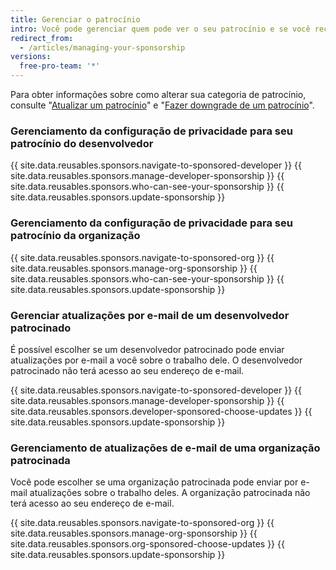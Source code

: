 ```yaml
---
title: Gerenciar o patrocínio
intro: Você pode gerenciar quem pode ver o seu patrocínio e se você receberá atualizações por e-mail do contribuidor de código aberto patrocinado.
redirect_from:
  - /articles/managing-your-sponsorship
versions:
  free-pro-team: '*'
---
```


Para obter informações sobre como alterar sua categoria de patrocínio, consulte "[Atualizar um patrocínio](/articles/upgrading-a-sponsorship)" e "[Fazer downgrade de um patrocínio](/articles/downgrading-a-sponsorship)".

### Gerenciamento da configuração de privacidade para seu patrocínio do desenvolvedor

{{ site.data.reusables.sponsors.navigate-to-sponsored-developer }}
{{ site.data.reusables.sponsors.manage-developer-sponsorship }}
{{ site.data.reusables.sponsors.who-can-see-your-sponsorship }}
{{ site.data.reusables.sponsors.update-sponsorship }}

### Gerenciamento da configuração de privacidade para seu patrocínio da organização

{{ site.data.reusables.sponsors.navigate-to-sponsored-org }}
{{ site.data.reusables.sponsors.manage-org-sponsorship }}
{{ site.data.reusables.sponsors.who-can-see-your-sponsorship }}
{{ site.data.reusables.sponsors.update-sponsorship }}

### Gerenciar atualizações por e-mail de um desenvolvedor patrocinado

É possível escolher se um desenvolvedor patrocinado pode enviar atualizações por e-mail a você sobre o trabalho dele. O desenvolvedor patrocinado não terá acesso ao seu endereço de e-mail.

{{ site.data.reusables.sponsors.navigate-to-sponsored-developer }}
{{ site.data.reusables.sponsors.manage-developer-sponsorship }}
{{ site.data.reusables.sponsors.developer-sponsored-choose-updates }}
{{ site.data.reusables.sponsors.update-sponsorship }}

### Gerenciamento de atualizações de e-mail de uma organização patrocinada

Você pode escolher se uma organização patrocinada pode enviar por e-mail atualizações sobre o trabalho deles. A organização patrocinada não terá acesso ao seu endereço de e-mail.

{{ site.data.reusables.sponsors.navigate-to-sponsored-org }}
{{ site.data.reusables.sponsors.manage-org-sponsorship }}
{{ site.data.reusables.sponsors.org-sponsored-choose-updates }}
{{ site.data.reusables.sponsors.update-sponsorship }}
